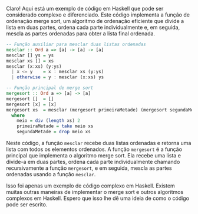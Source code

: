 Claro! Aqui está um exemplo de código em Haskell que pode ser considerado complexo e diferenciado. Este código implementa a função de ordenação merge sort, um algoritmo de ordenação eficiente que divide a lista em duas partes, ordena cada parte individualmente e, em seguida, mescla as partes ordenadas para obter a lista final ordenada.

```haskell
-- Função auxiliar para mesclar duas listas ordenadas
mesclar :: Ord a => [a] -> [a] -> [a]
mesclar [] ys = ys
mesclar xs [] = xs
mesclar (x:xs) (y:ys)
  | x <= y    = x : mesclar xs (y:ys)
  | otherwise = y : mesclar (x:xs) ys

-- Função principal de merge sort
mergesort :: Ord a => [a] -> [a]
mergesort []  = []
mergesort [x] = [x]
mergesort xs  = mesclar (mergesort primeiraMetade) (mergesort segundaMetade)
  where
    meio = div (length xs) 2
    primeiraMetade = take meio xs
    segundaMetade = drop meio xs
```

Neste código, a função `mesclar` recebe duas listas ordenadas e retorna uma lista com todos os elementos ordenados. A função `mergesort` é a função principal que implementa o algoritmo merge sort. Ela recebe uma lista e divide-a em duas partes, ordena cada parte individualmente chamando recursivamente a função `mergesort`, e em seguida, mescla as partes ordenadas usando a função `mesclar`.

Isso foi apenas um exemplo de código complexo em Haskell. Existem muitas outras maneiras de implementar o merge sort e outros algoritmos complexos em Haskell. Espero que isso lhe dê uma ideia de como o código pode ser escrito.